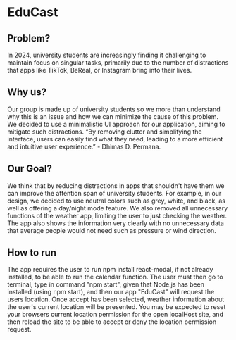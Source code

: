 # EduCast
## Problem?
In 2024, university students are increasingly finding it challenging to maintain focus on singular tasks, primarily due to the number of distractions that apps like TikTok, BeReal, or Instagram bring into their lives.

## Why us?
Our group is made up of university students so we more than understand why this is an issue and how we can minimize the cause of this problem. We decided to use a minimalistic UI approach for our application, aiming to mitigate such distractions. “By removing clutter and simplifying the interface, users can easily find what they need, leading to a more efficient and intuitive user experience.” - Dhimas D. Permana.

## Our Goal?
We think that by reducing distractions in apps that shouldn't have them we can improve the attention span of university students. For example, in our design, we decided to use neutral colors such as grey, white, and black, as well as offering a day/night mode feature. We also removed all unnecessary functions of the weather app, limiting the user to just checking the weather. The app also shows the information very clearly with no unnecessary data that average people would not need such as pressure or wind direction.

## How to run
The app requires the user to run npm install react-modal, if not already installed, to be able to run the calendar function. The user must then go to terminal, type in command "npm start", given that Node.js has been installed (using npm start), and then our app "EduCast" will request the users location. Once accept has been selected, weather information about the user's current location will be presented. You may be expected to reset your browsers current location permission for the open localHost site, and then reload the site to be able to accept or deny the location permission request.
